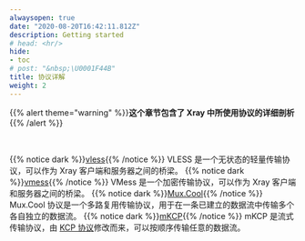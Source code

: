 ```yaml
---
alwaysopen: true
date: "2020-08-20T16:42:11.812Z"
description: Getting started
# head: <hr/>
hide:
- toc
# post: "&nbsp;\U0001F44B"
title: 协议详解
weight: 2
---
```


{{% alert theme="warning" %}}**这个章节包含了 Xray 中所使用协议的详细剖析**{{% /alert %}}

<br />

{{% notice dark %}}[vless](./vless){{% /notice %}}
VLESS 是一个无状态的轻量传输协议，可以作为 Xray 客户端和服务器之间的桥梁。
{{% notice dark %}}[vmess](./vmess){{% /notice %}}
VMess 是一个加密传输协议，可以作为 Xray 客户端和服务器之间的桥梁。
{{% notice dark %}}[Mux.Cool](./muxcool){{% /notice %}}
Mux.Cool 协议是一个多路复用传输协议，用于在一条已建立的数据流中传输多个各自独立的数据流。
{{% notice dark %}}[mKCP](./mkcp){{% /notice %}}
mKCP 是流式传输协议，由 [KCP 协议](https://github.com/skywind3000/kcp)修改而来，可以按顺序传输任意的数据流。
